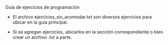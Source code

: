 Guía de ejercicios de programación

* El archivo ejercicios_sin_acomodar.txt son diversos ejercicios para ubicar en la guía principal.

* Si se agregan ejercicios, ubicarlos en la sección correspondiente o bien crear un archivo .txt a parte.

